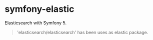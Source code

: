 # symfony-elastic
Elasticsearch with Symfony 5.

> 'elasticsearch/elasticsearch' has been uses as elastic package. 
